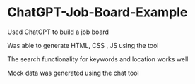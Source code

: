# ChatGPT-Job-Board-Example

Used ChatGPT to build a job board

Was able to generate HTML, CSS , JS using the tool

The search functionality for keywords and location works well

Mock data was generated using the chat tool
